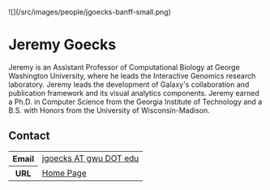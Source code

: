 <div class='right'>![](/src/images/people/jgoecks-banff-small.png)</div>

# Jeremy Goecks

Jeremy is an Assistant Professor of Computational Biology at George Washington University, where he leads the Interactive Genomics research laboratory. Jeremy leads the development of Galaxy's collaboration and publication framework and its visual analytics components. Jeremy earned a Ph.D. in Computer Science from the Georgia Institute of Technology and a B.S. with Honors from the University of Wisconsin-Madison.

## Contact

<table>
  <tr>
    <th> Email </th>
    <td> <a href="mailto:jgoecks AT gwu DOT edu">jgoecks AT gwu DOT edu</a> </td>
  </tr>
  <tr>
    <th> URL </th>
    <td> <a href='http://goeckslab.org'>Home Page</a> </td>
  </tr>
</table>
